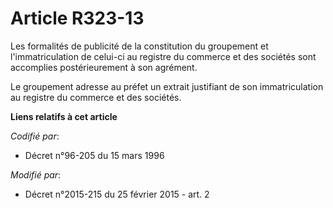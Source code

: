 # Article R323-13

Les formalités de publicité de la constitution du groupement et l'immatriculation de celui-ci au registre du commerce et des
sociétés sont accomplies postérieurement à son agrément. 

Le groupement adresse au préfet un extrait justifiant de son immatriculation au registre du commerce et des sociétés.

**Liens relatifs à cet article**

_Codifié par_:

  - Décret n°96-205 du 15 mars 1996

_Modifié par_:

  - Décret n°2015-215 du 25 février 2015 - art. 2
